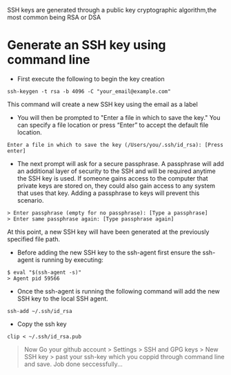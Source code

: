 SSH keys are generated through a public key cryptographic algorithm,the most common being RSA or DSA
# Generate an SSH key using command line
- First execute the following to begin the key creation
```
ssh-keygen -t rsa -b 4096 -C "your_email@example.com"
```
This command will create a new SSH key using the email as a label
 

- You will then be prompted to "Enter a file in which to save the key." You can specify a file location or press “Enter” to accept the default file location.
```
Enter a file in which to save the key (/Users/you/.ssh/id_rsa): [Press enter]
```

- The next prompt will ask for a secure passphrase.
A passphrase will add an additional layer of security to the SSH and will be required anytime the SSH key is used. If someone gains access to the computer that private keys are stored on, they could also gain access to any system that uses that key. Adding a passphrase to keys will prevent this scenario.
```
> Enter passphrase (empty for no passphrase): [Type a passphrase]
> Enter same passphrase again: [Type passphrase again]
```
At this point, a new SSH key will have been generated at the previously specified file path.

- Before adding the new SSH key to the ssh-agent first ensure the ssh-agent is running by executing:
```
$ eval "$(ssh-agent -s)"
> Agent pid 59566
```
- Once the ssh-agent is running the following command will add the new SSH key to the local SSH agent.
```
ssh-add ~/.ssh/id_rsa
```
- Copy the ssh key
```
clip < ~/.ssh/id_rsa.pub
```
> Now Go your github account > Settings > SSH and GPG keys > New SSH key > past your ssh-key which you coppid through command line and save.
> Job done seccessfully...
